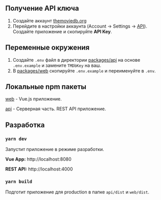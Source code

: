 ## Получение API ключа

1. Создайте аккаунт [themoviedb.org](https://www.themoviedb.org/account/signup)
2. Перейдите в настройки аккаунта (Account -> Settings -> [API](https://www.themoviedb.org/settings/api)). Создайте приложение и скопируйте **API Key**.

## Переменные окружения

1. Создайте `.env` файл в директории [packages/api](packages/api) на основе `.env.example` и замените `TMDbKey` на ваш.
2. В [packages/web](packages/web) скопируйте `.env.example` и переименуйте в `.env`.

## Локальные npm пакеты

[web](packges/web) - Vue.js приложение.

[api](packages/api) - Серверная часть. REST API приложение.

## Разработка

### `yarn dev`

Запустит приложение в режиме разработки.

**Vue App:** http://localhost:8080

**REST API:** http://localhost:4000

### `yarn build`

Подготит приложение для production в папке `api/dist` и `web/dist`.
